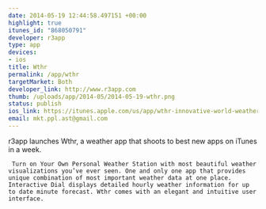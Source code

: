 ```yaml
--- 
date: 2014-05-19 12:44:58.497151 +00:00
highlight: true
itunes_id: "868050791"
developer: r3app
type: app
devices: 
- ios
title: Wthr
permalink: /app/wthr
targetMarket: Both
developer_link: http://www.r3app.com
thumb: /uploads/app/2014-05/2014-05-19-wthr.png
status: publish
ios_link: https://itunes.apple.com/us/app/wthr-innovative-world-weather/id868050791?ls=1&mt=8
email: mkt.ppl.ast@gmail.com
---
```


r3app launches Wthr, a weather app that shoots to best new apps on iTunes in a week.

     Turn on Your Own Personal Weather Station with most beautiful weather visualizations you’ve ever seen. One and only one app that provides unique combination of most important weather data at one place. Interactive Dial displays detailed hourly weather information for up to date minute forecast. Wthr comes with an elegant and intuitive user interface.

